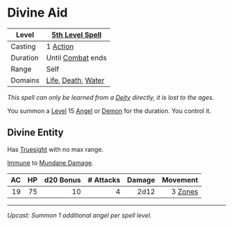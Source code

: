 # Divine Aid

| Level    | [5th Level Spell](5th%20Level%20Spells.md)                                                                              |
| -------- | ----------------------------------------------------------------------------------------------------------------------- |
| Casting  | 1 [Action](../../../../Game%20Procedures/Core%20Procedures/Action.md)                                                   |
| Duration | Until [Combat](../../../../Game%20Procedures/Combat/Combat.md) ends                                                     |
| Range    | Self                                                                                                                    |
| Domains  | [Life](../../Spell%20Domains/Life.md), [Death](../../Spell%20Domains/Death.md), [Water](../../Spell%20Domains/Water.md) |

*This spell can only be learned from a [Deity](../../../Deities.md) directly, it is lost to the ages.*

You summon a [Level](../../../../Player%20Characters/Progression/Level.md) 15 [Angel](../../../../Resources%20for%20GMs/Creature%20Types/Angel.md) or [Demon](../../../../Resources%20for%20GMs/Creature%20Types/Demon.md) for the duration. You control it.

## Divine Entity

Has [Truesight](../Level%204/Truesight.md) with no max range.

[Immune](../../../../Game%20Procedures/Conditions/Immune.md) to [Mundane Damage](../../../../Game%20Procedures/Combat/Damage%20Types/Mundane%20Damage.md).

|  AC |  HP | d20 Bonus | # Attacks | Damage |                                                           Movement |
| --: | --: | --------: | --------: | -----: | -----------------------------------------------------------------: |
|  19 |  75 |        10 |         4 |   2d12 | 3 [Zones](../../../../Game%20Procedures/Core%20Procedures/Zone.md) |

---
*Upcast: Summon 1 additional angel per spell level.*

